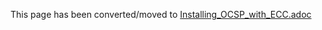 This page has been converted/moved to [Installing_OCSP_with_ECC.adoc](Installing_OCSP_with_ECC.adoc)
